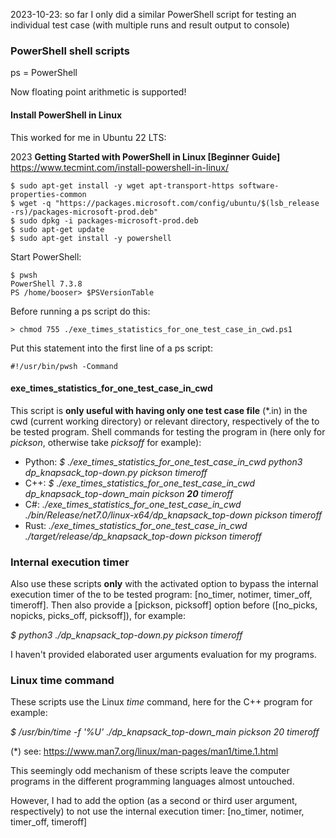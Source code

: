 2023-10-23: so far I only did a similar PowerShell script for testing an individual test case (with multiple runs and result output to console)

### PowerShell shell scripts

ps = PowerShell

Now floating point arithmetic is supported!

#### Install PowerShell in Linux

This worked for me in Ubuntu 22 LTS:

2023
**Getting Started with PowerShell in Linux [Beginner Guide]**
https://www.tecmint.com/install-powershell-in-linux/

```
$ sudo apt-get install -y wget apt-transport-https software-properties-common
$ wget -q "https://packages.microsoft.com/config/ubuntu/$(lsb_release -rs)/packages-microsoft-prod.deb"
$ sudo dpkg -i packages-microsoft-prod.deb
$ sudo apt-get update
$ sudo apt-get install -y powershell
```

Start PowerShell:
```    
$ pwsh
PowerShell 7.3.8
PS /home/booser> $PSVersionTable
```

Before running a ps script do this:
```
> chmod 755 ./exe_times_statistics_for_one_test_case_in_cwd.ps1
```

Put this statement into the first line of a ps script:

```
#!/usr/bin/pwsh -Command
```

#### exe_times_statistics_for_one_test_case_in_cwd

This script is **only useful with having only one test case file** (*.in) in the cwd (current working directory) or relevant directory, respectively of the to be tested program. Shell commands for testing the program in (here only for _pickson_, otherwise take _picksoff_ for example):

* Python: _$ ./exe_times_statistics_for_one_test_case_in_cwd python3 dp_knapsack_top-down.py pickson timeroff_
* C++: _$ ./exe_times_statistics_for_one_test_case_in_cwd dp_knapsack_top-down_main pickson **20** timeroff_
* C#: _./exe_times_statistics_for_one_test_case_in_cwd ./bin/Release/net7.0/linux-x64/dp_knapsack_top-down pickson timeroff_
* Rust: _./exe_times_statistics_for_one_test_case_in_cwd ./target/release/dp_knapsack_top-down pickson timeroff_

 
### Internal execution timer

Also use these scripts **only** with the activated option to bypass the internal execution timer of the to be tested program: [no_timer, notimer, timer_off, timeroff].
Then also provide a [pickson, picksoff] option before ([no_picks, nopicks, picks_off, picksoff]), for example:

_$ python3 ./dp_knapsack_top-down.py pickson timeroff_

I haven't provided elaborated user arguments evaluation for my programs.

 
### Linux time command

These scripts use the Linux _time_ command, here for the C++ program for example:

_$ /usr/bin/time -f '%U' ./dp_knapsack_top-down_main pickson 20 timeroff_

(*) see: https://www.man7.org/linux/man-pages/man1/time.1.html

This seemingly odd mechanism of these scripts leave the computer programs in the different programming languages almost untouched.
                                          
However, I had to add the option (as a second or third user argument, respectively) to not use the internal execution timer: [no_timer, notimer, timer_off, timeroff]
